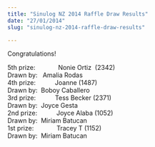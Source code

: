 ```yaml
---
title: "Sinulog NZ 2014 Raffle Draw Results"
date: "27/01/2014"
slug: "sinulog-nz-2014-raffle-draw-results"

---
```


Congratulations!

5th prize:             Nonie Ortiz  (2342)  
Drawn by:   Amalia Rodas  
4th prize:           Joanne (1487)  
Drawn by:  Boboy Caballero  
3rd prize:           Tess Becker (2371)  
Drawn by:  Joyce Gesta  
2nd prize:           Joyce Alaba (1052)  
Drawn by:  Miriam Batucan  
1st prize:             Tracey T (1152)  
Drawn by:  Miriam Batucan